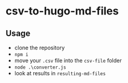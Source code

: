 # csv-to-hugo-md-files

## Usage

- clone the repository
- `npm i`
- move your `.csv` file into the `csv-file` folder
- `node .\converter.js`
- look at results in `resulting-md-files`

